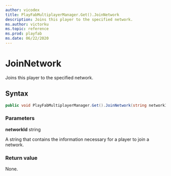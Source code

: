 ```yaml
---
author: vicodex
title: PlayFabMultiplayerManager.Get().JoinNetwork
description: Joins this player to the specified network.
ms.author: victorku
ms.topic: reference
ms.prod: playfab
ms.date: 06/22/2020
---
```


# JoinNetwork

Joins this player to the specified network.

## Syntax

```csharp
public void PlayFabMultiplayerManager.Get().JoinNetwork(string networkId);
```

### Parameters

**networkId** string

A string that contains the information necessary for a player to join a network.

### Return value

None.
